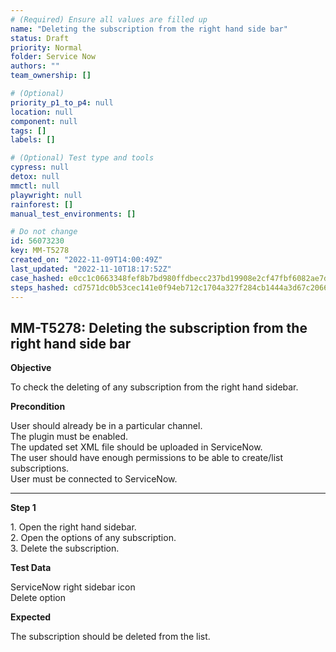 ```yaml
---
# (Required) Ensure all values are filled up
name: "Deleting the subscription from the right hand side bar"
status: Draft
priority: Normal
folder: Service Now
authors: ""
team_ownership: []

# (Optional)
priority_p1_to_p4: null
location: null
component: null
tags: []
labels: []

# (Optional) Test type and tools
cypress: null
detox: null
mmctl: null
playwright: null
rainforest: []
manual_test_environments: []

# Do not change
id: 56073230
key: MM-T5278
created_on: "2022-11-09T14:00:49Z"
last_updated: "2022-11-10T18:17:52Z"
case_hashed: e0cc1c0663348fef8b7bd980ffdbecc237bd19908e2cf47fbf6082ae7da40e7428232a01fedce05cbd2ee71bea997c0b
steps_hashed: cd7571dc0b53cec141e0f94eb712c1704a327f284cb1444a3d67c2066a9504855cda359428ccdf8fc84f5c7d973daa73
---
```


<!-- (Auto-generated) Based on frontmatter's "key" and "name" -->

## MM-T5278: Deleting the subscription from the right hand side bar

**Objective**

To check the deleting of any subscription from the right hand sidebar.

**Precondition**

User should already be in a particular channel.\
The plugin must be enabled.\
The updated set XML file should be uploaded in ServiceNow.\
The user should have enough permissions to be able to create/list subscriptions.\
User must be connected to ServiceNow.

---

**Step 1**

1\. Open the right hand sidebar.\
2\. Open the options of any subscription.\
3\. Delete the subscription.

**Test Data**

ServiceNow right sidebar icon\
Delete option

**Expected**

The subscription should be deleted from the list.
